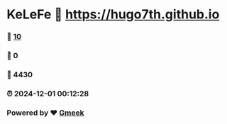 # KeLeFe :link: https://hugo7th.github.io 
### :page_facing_up: [10](https://hugo7th.github.io/tag.html) 
### :speech_balloon: 0 
### :hibiscus: 4430 
### :alarm_clock: 2024-12-01 00:12:28 
### Powered by :heart: [Gmeek](https://github.com/Meekdai/Gmeek)
